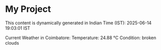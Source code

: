 # My Project

This content is dynamically generated in Indian Time (IST): 2025-06-14 19:03:01 IST


Current Weather in Coimbatore:
Temperature: 24.88 °C
Condition: broken clouds

